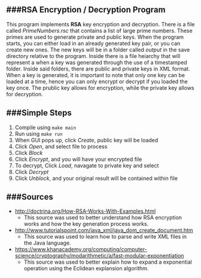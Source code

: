 ###RSA Encryption / Decryption Program
---
This program implements **RSA** key encryption and decryption.  There is a file called *PrimeNumbers.rsc* that contains a list of large prime numbers.  These primes are used to generate private and public keys.  When the program starts, you can either load in an already generated key pair, or you can create new ones.  The new keys will be in a folder called *output* in the save directory relative to the program.  Inside there is a file heiarchy that will represent a when a key was generated through the use of a timestamped folder.  Inside said folders, there are public and private keys in XML format.  When a key is generated, it is important to note that only one key can be loaded at a time, hence you can only encrypt or decrypt if you loaded the key once.  The prublic key allows for encryption, while the private key allows for decryption.

###Simple Steps
---
1.	Compile using `make main`
2.	Run using `make run`
3.	When GUI pops up, click *Create*, public key will be loaded
4.	Click *Open*, and select file to process
5.	Click *Block*
6.	Click *Encrypt*, and you will have your encrypted file
7.	To decrypt, Click *Load*, navagate to private key and select
8.	Click *Decrypt*
9.	Click *Unblock*, and your original result will be contained within file

###Sources
---
* http://doctrina.org/How-RSA-Works-With-Examples.html
	- This source was used to better understand how RSA encryption works and how the key generation process works.
* http://www.tutorialspoint.com/java_xml/java_dom_create_document.htm
	- This source was used to learn how to parse and write XML files in the Java language.
* https://www.khanacademy.org/computing/computer-science/cryptography/modarithmetic/a/fast-modular-exponentiation
 	- This source was used to better explain how to expand a exponential operation using the Eclidean explansion algorithm.
